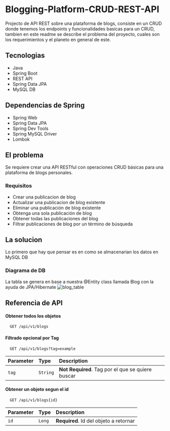 ﻿# Blogging-Platform-CRUD-REST-API
 Projecto de API REST sobre una plataforma de blogs, consiste en un CRUD donde tenemos los endpoints y funcionalidades basicas para un CRUD, tambien en este readme se describe el problema del proyecto, cuales son los requerimientos y el planeto en general de este.

## Tecnologias

- Java
- Spring Boot
- REST API
- Spring Data JPA
- MySQL DB

## Dependencias de Spring

- Spring Web
- Spring Data JPA
- Spring Dev Tools
- Spring MySQL Driver
- Lombok

## El problema

Se requiere crear una API RESTful con operaciones CRUD básicas para una plataforma de blogs personales.

### Requisitos

- Crear una publicacion de blog
- Actualizar una publicacion de blog existente
- Eliminar una publicación de blog existente
- Obtenga una sola publicación de blog
- Obtener todas las publicaciones del blog
- Filtrar publicaciones de blog por un término de búsqueda

## La solucion
Lo primero que hay que pensar es en como se almacenarian los datos en MySQL DB

### Diagrama de DB
La tabla se genera en base a nuestra @Entity class llamada Blog con la ayuda de JPA/Hibernate
![blog_table](https://github.com/user-attachments/assets/33d51cfc-3b5b-4859-8128-fd1db1c16651)


## Referencia de API

#### Obtener todos los objetos

```http
  GET /api/v1/blogs
```
#### Filtrado opcional por Tag
```http
  GET /api/v1/blogs?tag=example
```

| Parameter | Type     | Description                |
| :-------- | :------- | :------------------------- |
| `tag` | `String` | **Not Required**. Tag por el que se quiere buscar |

#### Obtener un objeto segun el id

```http
  GET /api/v1/blogs{id}
```

| Parameter | Type     | Description                       |
| :-------- | :------- | :-------------------------------- |
| `id`      | `Long` | **Required**. Id del objeto a retornar |
